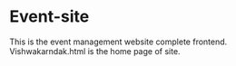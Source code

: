 # Event-site
This is the event management website complete frontend.
Vishwakarndak.html is the home page of site.
